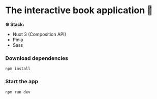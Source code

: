 # The interactive book application 📕

**⚙️ Stack:**

- Nuxt 3 (Composition API)
- Pinia
- Sass

### Download dependencies

```shell
npm install
```

### Start the app

```shell
npm run dev
```
